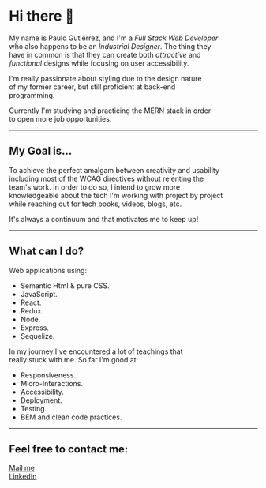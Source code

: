 <h1>Hi there 👋</h1>

My name is Paulo Gutiérrez, and I'm a *Full Stack Web Developer* </br>
who also happens to be an *Industrial Designer*. The thing they </br>
have in common is that they can create both *attractive* and</br>
*functional* designs while focusing on user accessibility.

I'm really passionate about styling due to the design nature</br>
of my former career, but still proficient at back-end </br>
programming.

Currently I'm studying and practicing the MERN stack in order</br>
to open more job opportunities.


<hr/>
<h2>My Goal is...</h2>

To achieve the perfect amalgam between creativity and usability</br> 
including most of the WCAG directives without relenting the </br>
team's work. In order to do so, I intend to grow more </br>
knowledgeable about the tech I'm working with project by project</br>
while reaching out for tech books, videos, blogs, etc.

It's always a continuum and that motivates me to keep up!

<hr/>
<h2>What can I do?</h2>

Web applications using:

- Semantic Html & pure CSS.
- JavaScript.
- React.
- Redux.
- Node.
- Express.
- Sequelize.

In my journey I've encountered a lot of teachings that </br>
really stuck with me. So far I'm good at:
- Responsiveness.
- Micro-Interactions.
- Accessibility.
- Deployment.
- Testing.
- BEM and clean code practices.


<hr/>
<h2>Feel free to contact me:</h2>

<a href="mailto:PCGP22@Gmail.com" target="blank" style="background-color">Mail me</a></br>
<a href="https://www.linkedin.com/in/paulogutierrez22/" target="blank">LinkedIn</a>

